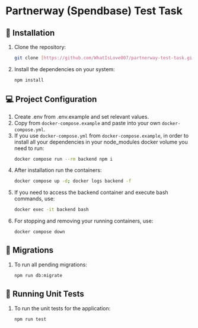 # Partnerway (Spendbase) Test Task

## 📁 Installation
1. Clone the repository:
    ```bash
    git clone [https://github.com/WhatIsLove007/partnerway-test-task.git]
    ```
2. Install the dependencies on your system:
    ```bash
    npm install
    ```

## 💻 Project Configuration
1. Create .env from .env.example and set relevant values.
2. Copy from `docker-compose.example` and paste into your own `docker-compose.yml`.
3. If you use `docker-compose.yml` from `docker-compose.example`, in order to install all your dependencies in your node_modules docker volume you need to run:
   ```bash
   docker compose run --rm backend npm i
   ```
4. After installation run the containers:
   ```bash
   docker compose up -d; docker logs backend -f
   ```
5. If you need to access the backend container and execute bash commands, use:
   ```bash
   docker exec -it backend bash
   ```
5. For stopping and removing your running containers, use:
   ```bash
   docker compose down
   ```

## 🚀  Migrations
1. To run all pending migrations:
    ```bash
    npm run db:migrate
    ```

## 🧪 Running Unit Tests
1. To run the unit tests for the application:
   ```bash
   npm run test
   ```